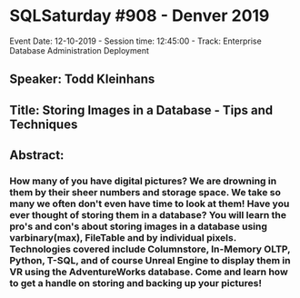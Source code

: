 # SQLSaturday #908 - Denver 2019
Event Date: 12-10-2019 - Session time: 12:45:00 - Track: Enterprise Database Administration  Deployment
## Speaker: Todd Kleinhans
## Title: Storing Images in a Database - Tips and Techniques
## Abstract:
### How many of you have digital pictures? We are drowning in them by their sheer numbers and storage space. We take so many we often don't even have time to look at them! Have you ever thought of storing them in a database? You will learn the pro's and con's about storing images in a database using varbinary(max), FileTable and by individual pixels. Technologies covered include Columnstore, In-Memory OLTP, Python, T-SQL, and of course Unreal Engine to display them in VR using the AdventureWorks database. Come and learn how to get a handle on storing and backing up your pictures!
